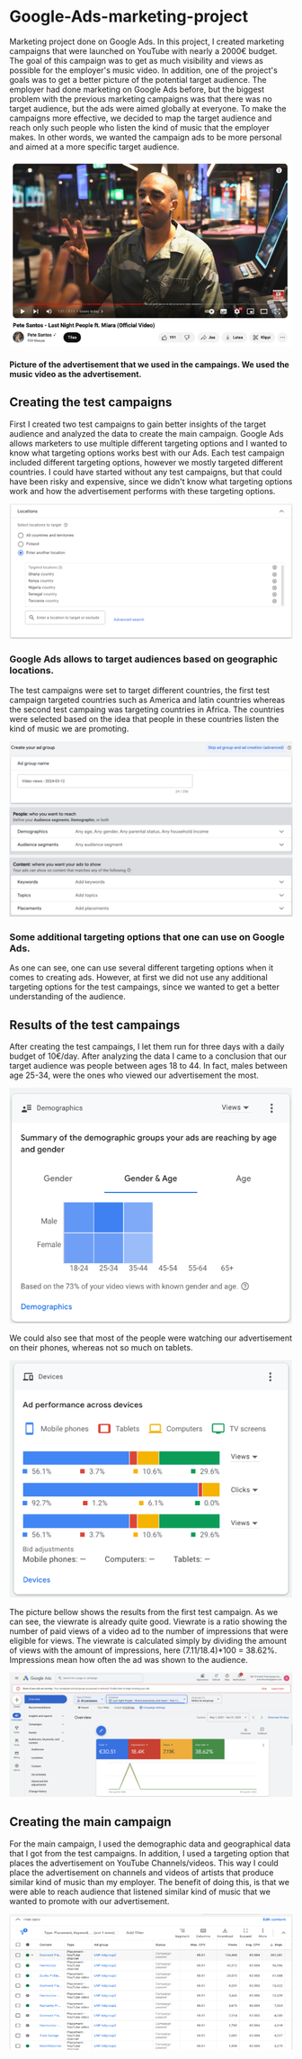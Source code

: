 # Google-Ads-marketing-project
Marketing project done on Google Ads. In this project, I created marketing campaigns that were launched on YouTube with nearly a 2000€ budget. 
The goal of this campaign was to get as much visibility and views as possible for the employer's music video. In addition, one of the project's goals was to get a better picture of the potential target audience. The employer had done marketing on Google Ads before, but the biggest problem with the previous marketing campaigns was that there was no target audience, but the ads were aimed globally at everyone. To make the campaigns more effective, we decided to map the target audience and reach only such people who listen the kind of music that the employer makes. In other words, we wanted the campaign ads to be more personal and aimed at a more specific target audience.

![fig.1.](/Project-images/Ad.png)

#### Picture of the advertisement that we used in the campaings. We used the music video as the advertisement.


## Creating the test campaigns

First I created two test campaigns to gain better insights of the target audience and analyzed the data to create the main campaign.  Google Ads allows marketers to use multiple different targeting options and I wanted to know what targeting options works best with our Ads. Each  test campaign included different targeting options, however we mostly targeted different countries. I could have started without any test campaigns, but that could have been risky and expensive, since we didn't know what targeting options work and how the advertisement performs with these targeting options. 


![fig.2.](/Project-images/targeting1.1.png)

### Google Ads allows to target audiences based on geographic locations.

The test campaigns were set to target different countries, the first test campaign targeted countries such as America and latin countries whereas the second test campaing was targeting countries in Africa. The countries were selected based on the idea that people in these countries listen the kind of music we are promoting. 

![fig.3.](/Project-images/targeting1.2.png)

### Some additional targeting options that one can use on Google Ads. 

As one can see, one can use several different targeting options when it comes to creating ads. However, at first we did not use any additional targeting options for the test campaings, since we wanted to get a better understanding of the audience. 

## Results of the test campaings

After creating the test campaings, I let them run for three days with a daily budget of 10€/day. After analyzing the data I came to a conclusion that our target audience was people between ages 18 to 44. In fact, males between age 25-34, were the ones who viewed our advertisement the most. 

![fig.4.](/Project-images/resultsdemo.png)

We could also see that most of the people were watching our advertisement on their phones, whereas not so much on tablets. 

![fig.5.](/Project-images/resultdevices.png)

The picture bellow shows the results from the first test campaign. As we can see, the viewrate is already quite good. Viewrate is a ratio showing the number of paid views of a video ad to the number of impressions that were eligible for views. The viewrate is calculated simply by dividing the amount of views with the amount of impressions, here (7.11/18.4)*100 = 38.62%. Impressions mean how often the ad was shown to the audience. 

![fig.5.](/Project-images/testcampaing.png)

## Creating the main campaign

For the main campaign, I used the demographic data and geographical data that I got from the test campaigns. In addition, I used a targeting option that places the advertisement on YouTube Channels/videos. This way I could place the advertisement on channels and videos of artists that produce similar kind of music than my employer. The benefit of doing this, is that we were able to reach audience that listened similar kind of music that we wanted to promote with our advertisement. 

![fig.6.](/Project-images/channelstargeting.png)



